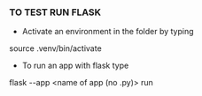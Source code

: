 ### TO TEST RUN FLASK

- Activate an environment in the folder by typing

source .venv/bin/activate

- To run an app with flask type

flask --app <name of app (no .py)> run 
